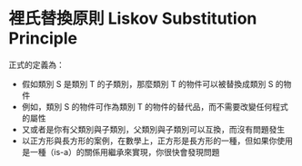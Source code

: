 # 裡氏替換原則 Liskov Substitution Principle

正式的定義為：
- 假如類別 S 是類別 T 的子類別，那麼類別 T 的物件可以被替換成類別 S 的物件
- 例如，類別 S 的物件可作為類別 T 的物件的替代品，而不需要改變任何程式的屬性
- 又或者是你有父類別與子類別，父類別與子類別可以互換，而沒有問題發生
- 以正方形與長方形的案例，在數學上，正方形是長方形的一種，但如果你使用是一種（is-a）的關係用繼承來實現，你很快會發現問題
